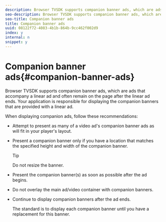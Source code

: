 ```yaml
---
description: Browser TVSDK supports companion banner ads, which are ads that accompany a linear ad and often remain on the page after the linear ad ends. Your application is responsible for displaying the companion banners that are provided with a linear ad.
seo-description: Browser TVSDK supports companion banner ads, which are ads that accompany a linear ad and often remain on the page after the linear ad ends. Your application is responsible for displaying the companion banners that are provided with a linear ad.
seo-title: Companion banner ads
title: Companion banner ads
uuid: 08122f72-4083-4b1b-864b-9cc462f002d9
index: y
internal: n
snippet: y
---
```


# Companion banner ads{#companion-banner-ads}

Browser TVSDK supports companion banner ads, which are ads that accompany a linear ad and often remain on the page after the linear ad ends. Your application is responsible for displaying the companion banners that are provided with a linear ad.

When displaying companion ads, follow these recommendations:

* Attempt to present as many of a video ad's companion banner ads as will fit in your player's layout. 
* Present a companion banner only if you have a location that matches the specified height and width of the companion banner. 

  >[!TIP]
  >
  >Do not resize the banner.

* Present the companion banner(s) as soon as possible after the ad begins. 
* Do not overlay the main ad/video container with companion banners. 
* Continue to display companion banners after the ad ends.

  The standard is to display each companion banner until you have a replacement for this banner.

